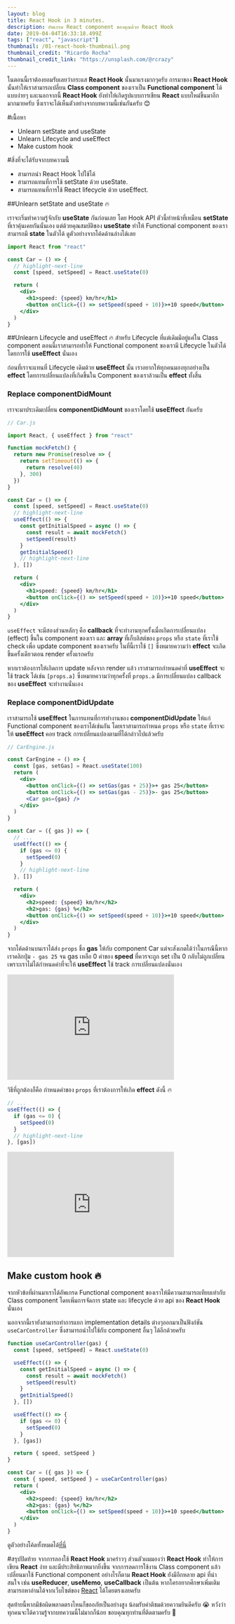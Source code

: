 ```yaml
---
layout: blog
title: React Hook in 3 minutes.
description: อัพเกรด React component ของคุณด้วย React Hook
date: 2019-04-04T16:33:18.499Z
tags: ["react", "javascript"]
thumbnail: /01-react-hook-thumbnail.png
thumbnail_credit: "Ricardo Rocha"
thumbnail_credit_link: "https://unsplash.com/@rcrazy"
---
```


ในตอนนี้เราต้องยอมรับเลยว่ากระแส **React Hook** นั้นมาแรงมากๆครับ การมาของ **React Hook** นั้นทำให้เราสามารถเปลี่ยน **Class component** ของเราเป็น **Functional component** ได้แบบง่ายๆ และนอกจากนี้ **React Hook** ยังทำให้เกิดรูปแบบการเขียน **React** แบบใหม่ขึ้นมาอีกมากมายครับ ซึ่งเราจะได้เห็นตัวอย่างจากบทความนี้เช่นกันครับ :blush:

#เนื้อหา

- Unlearn setState and useState
- Unlearn Lifecycle and useEffect
- Make custom hook

#สิ่งที่จะได้รับจากบทความนี้

- สามารถนำ React Hook ไปใช้ได้
- สามารถแทนที่การใช้ setState ด้วย useState.
- สามารถแทนที่การใช้ React lifecycle ด้วย useEffect.

##Unlearn setState and useState :fire:

เราจะเริ่มทำความรู้จักกับ **useState** กันก่อนเลย โดย Hook API ตัวนี้ทำหน้าที่เหมือน **setState** ที่เราคุ้นเคยกันนั่นเอง แต่ด้วยคุณสมบัติของ **useState** ทำให้ Functional component ของเราสามารถมี **state** ในตัวได้ ดูตัวอย่างจากโค้ดด้านล่างได้เลย

```jsx
import React from "react"

const Car = () => {
  // highlight-next-line
  const [speed, setSpeed] = React.useState(0)

  return (
    <div>
      <h1>speed: {speed} km/hr</h1>
      <button onClick={() => setSpeed(speed + 10)}>+10 speed</button>
    </div>
  )
}
```

##Unlearn Lifecycle and useEffect :fire:
สำหรับ Lifecycle ที่แต่เดิมมีอยู่แค่ใน Class component ตอนนี้เราสามารถทำให้ Functional component ของเรามี Lifecycle ในตัวได้ โดยการใช้ **useEffect** นั่นเอง

ก่อนที่เราจะแทนที่ Lifecycle เดิมด้วย **useEffect** นั้น เราอยากให้ทุกคนมองทุกอย่างเป็น **effect** โดยการเปลี่ยนแปลงที่เกิดขึ้นใน Component ของเราล้วนเป็น **effect** ทั้งสิ้น

### Replace componentDidMount

เราจะมาประเดิมเปลี่ยน **componentDidMount** ของเราโดยใช้ **useEffect** กันครับ

```jsx
// Car.js

import React, { useEffect } from "react"

function mockFetch() {
  return new Promise(resolve => {
    return setTimeout(() => {
      return resolve(40)
    }, 300)
  })
}

const Car = () => {
  const [speed, setSpeed] = React.useState(0)
  // highlight-next-line
  useEffect(() => {
    const getInitialSpeed = async () => {
      const result = await mockFetch()
      setSpeed(result)
    }
    getInitialSpeed()
    // highlight-next-line
  }, [])

  return (
    <div>
      <h1>speed: {speed} km/hr</h1>
      <button onClick={() => setSpeed(speed + 10)}>+10 speed</button>
    </div>
  )
}
```

`useEffect` จะมีสองส่วนหลักๆ คือ **callback** ที่จะทำงานทุกครั้งเมื่อเกิดการเปลี่ยนแปลง (effect) ขึ้นใน component ของเรา และ **array** ที่เก็บลิสต์ของ `props` หรือ `state` ที่เราใช้ check เพื่อ update component ของเราครับ ในที่นี้เราใช้ `[]` ซึ่งหมายความว่า **effect** จะเกิดขึ้นครั้งเดียวตอน render ครั้งแรกครับ

หากเราต้องการให้เกิดการ update หลังจาก render แล้ว เราสามารถกำหนดค่าที่ **useEffect** จะใช้ track ได้เช่น `[props.a]` ซึ่งหมายความว่าทุกครั้งที่ `props.a` มีการเปลี่ยนแปลง callback ของ **useEffect** จะทำงานนั่นเอง

### Replace componentDidUpdate

เราสามารถใช้ **useEffect** ในการแทนที่การทำงานของ **componentDidUpdate** ให้แก่ Functional component ของเราได้เช่นกัน โดยเราสามารถกำหนด `props` หรือ `state` ที่เราจะให้ **useEffect** คอย track การเปลี่ยนแปลงตามที่ได้กล่าวไปแล้วครับ

```jsx
// CarEngine.js

const CarEngine = () => {
  const [gas, setGas] = React.useState(100)
  return (
    <div>
      <button onClick={() => setGas(gas + 25)}>+ gas 25</button>
      <button onClick={() => setGas(gas - 25)}>- gas 25</button>
      <Car gas={gas} />
    </div>
  )
}
```

```jsx
const Car = ({ gas }) => {
  // ...
  useEffect(() => {
    if (gas <= 0) {
      setSpeed(0)
    }
    // highlight-next-line
  }, [])

  return (
    <div>
      <h2>speed: {speed} km/hr</h2>
      <h2>gas: {gas} %</h2>
      <button onClick={() => setSpeed(speed + 10)}>+10 speed</button>
    </div>
  )
}
```

จากโค้ดด้านบนเราได้ส่ง `props` ชื่อ **gas** ให้กับ component Car แต่จะสังเกตได้ว่าในกรณีนี้หากเราคลิกปุ่ม `- gas 25` จน gas เหลือ 0 ค่าของ **speed** ที่ควรจะถูก set เป็น 0 กลับไม่ถูกเปลี่ยนเพราะเราไม่ได้กำหนดค่าที่จะให้ **useEffect** ใช้ track การเปลี่ยนแปลงนั่นเอง

<iframe src="https://giphy.com/embed/2kTIBd9BjgppUshNsc" width="380" height="240" frameBorder="0" class="giphy-embed" allowFullScreen></iframe><p><a href="https://giphy.com/gifs/2kTIBd9BjgppUshNsc"></a></p>

วิธีที่ถูกต้องก็คือ กำหนดค่าของ `props` ที่เราต้องการให้เกิด **effect** ดังนี้ :fire:

```jsx
// ...
useEffect(() => {
  if (gas <= 0) {
    setSpeed(0)
  }
  // highlight-next-line
}, [gas])
```

<iframe src="https://giphy.com/embed/2kNxjHAzuh9EgIn5wB" width="380" height="240" frameBorder="0" class="giphy-embed" allowFullScreen></iframe><p><a href="https://giphy.com/gifs/2kNxjHAzuh9EgIn5wB"></a></p>

## Make custom hook :fire:

จากหัวข้อที่ผ่านมาเราได้อัพเกรด Functional component ของเราให้มีความสามารถเทียบเท่ากับ Class component โดยเพิ่มการจัดการ state และ lifecycle ด้วย api ของ **React Hook** นั่นเอง 

นอกจากนี้เรายังสามารถทำการแยก implementation details ต่างๆออกมาเป็นฟังก์ชัน `useCarController` ซึ่งสามารถนำไปใช้กับ component อื่นๆ ได้อีกด้วยครับ

```jsx
function useCarController(gas) {
  const [speed, setSpeed] = React.useState(0)

  useEffect(() => {
    const getInitialSpeed = async () => {
      const result = await mockFetch()
      setSpeed(result)
    }
    getInitialSpeed()
  }, [])

  useEffect(() => {
    if (gas <= 0) {
      setSpeed(0)
    }
  }, [gas])

  return { speed, setSpeed }
}
```

```jsx
const Car = ({ gas }) => {
  const { speed, setSpeed } = useCarController(gas)
  return (
    <div>
      <h2>speed: {speed} km/hr</h2>
      <h2>gas: {gas} %</h2>
      <button onClick={() => setSpeed(speed + 10)}>+10 speed</button>
    </div>
  )
}
```

ดูตัวอย่างโค้ดทั้งหมดได้[ที่นี่](https://codesandbox.io/s/2rj04xpxy)

#สรุปปิดท้าย
จากการลองใช้ **React Hook** มาคร่าวๆ ส่วนตัวผมมองว่า **React Hook** ทำให้การเขียน **React** ง่าย และมีประสิทธิภาพมากยิ่งขึ้น จากการลดการใช้งาน Class component แล้วเปลี่ยนมาใช้ Functional component อย่างไรก็ตาม **React Hook** ยังมีอีกหลาย api ที่น่าสนใจ เช่น **useReducer**, **useMemo**, **useCallback** เป็นต้น หากใครอยากศึกษาเพิ่มเติมสามารถหาอ่านได้จากเว็บไซต์ของ [React](https://reactjs.org/) ได้โดยตรงเลยครับ

สุดท้ายนี้หากมีข้อผิดพลาดตรงไหนก็ขออภัยเป็นอย่างสูง น้อมรับคำติชมด้วยความยินดีครับ :sob: หวังว่าทุกคนจะได้ความรู้จากบทความนี้ไม่มากก็น้อย ขอบคุณทุกท่านที่ติดตามครับ :pray:
